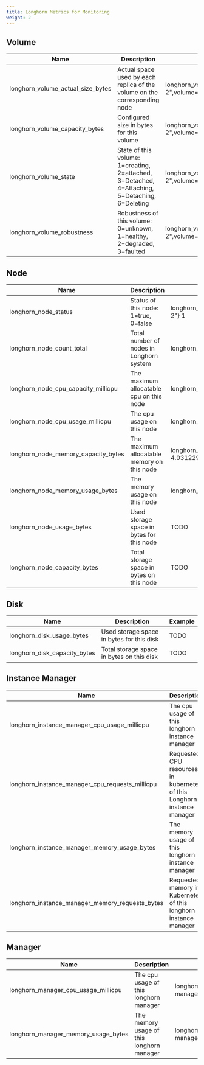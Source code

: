 ```yaml
---
title: Longhorn Metrics for Monitoring
weight: 2
---
```

## Volume

| Name | Description  | Example |
|---|---|---|
| longhorn_volume_actual_size_bytes | Actual space used by each replica of the volume on the corresponding node | longhorn_volume_actual_size_bytes{node="worker-2",volume="testvol"} 1.1917312e+08 |
| longhorn_volume_capacity_bytes | Configured size in bytes for this volume | longhorn_volume_capacity_bytes{node="worker-2",volume="testvol"} 6.442450944e+09 |
| longhorn_volume_state | State of this volume: 1=creating, 2=attached, 3=Detached, 4=Attaching, 5=Detaching, 6=Deleting | longhorn_volume_state{node="worker-2",volume="testvol"} 2 |
| longhorn_volume_robustness | Robustness of this volume: 0=unknown, 1=healthy, 2=degraded, 3=faulted  | longhorn_volume_robustness{node="worker-2",volume="testvol"} 1 |

## Node

| Name | Description  | Example |
|---|---|---|
| longhorn_node_status | Status of this node: 1=true, 0=false | longhorn_node_status{condition="ready",condition_reason="",node="worker-2"} 1 |
| longhorn_node_count_total | Total number of nodes in Longhorn system | longhorn_node_count_total 4 |
| longhorn_node_cpu_capacity_millicpu | The maximum allocatable cpu on this node | longhorn_node_cpu_capacity_millicpu{node="worker-2"} 2000 |
| longhorn_node_cpu_usage_millicpu | The cpu usage on this node | longhorn_node_cpu_usage_millicpu{node="pworker-2"} 186 |
| longhorn_node_memory_capacity_bytes | The maximum allocatable memory on this node | longhorn_node_memory_capacity_bytes{node="worker-2"} 4.031229952e+09 |
| longhorn_node_memory_usage_bytes |  The memory usage on this node | longhorn_node_memory_usage_bytes{node="worker-2"} 1.833582592e+09 |
| longhorn_node_usage_bytes | Used storage space in bytes for this node | TODO |
| longhorn_node_capacity_bytes | Total storage space in bytes on this node | TODO |

## Disk

| Name | Description  | Example |
|---|---|---|
| longhorn_disk_usage_bytes | Used storage space in bytes for this disk | TODO |
| longhorn_disk_capacity_bytes | Total storage space in bytes on this disk | TODO |

## Instance Manager

| Name | Description  | Example |
|---|---|---|
| longhorn_instance_manager_cpu_usage_millicpu |  The cpu usage of this longhorn instance manager | longhorn_instance_manager_cpu_usage_millicpu{instance_manager="instance-manager-e-2189ed13",instance_manager_type="engine",node="worker-2"} 80 |
| longhorn_instance_manager_cpu_requests_millicpu | Requested CPU resources in kubernetes of this Longhorn instance manager | longhorn_instance_manager_cpu_requests_millicpu{instance_manager="instance-manager-e-2189ed13",instance_manager_type="engine",node="worker-2"} 250 |
| longhorn_instance_manager_memory_usage_bytes | The memory usage of this longhorn instance manager | longhorn_instance_manager_memory_usage_bytes{instance_manager="instance-manager-e-2189ed13",instance_manager_type="engine",node="worker-2"} 2.4072192e+07 |
| longhorn_instance_manager_memory_requests_bytes | Requested memory in Kubernetes of this longhorn instance manager | longhorn_instance_manager_memory_requests_bytes{instance_manager="instance-manager-e-2189ed13",instance_manager_type="engine",node="worker-2"} 0 |

## Manager

| Name | Description  | Example |
|---|---|---|
| longhorn_manager_cpu_usage_millicpu |  The cpu usage of this longhorn manager | longhorn_manager_cpu_usage_millicpu{manager="longhorn-manager-5rx2n",node="worker-2"} 27 |
| longhorn_manager_memory_usage_bytes | The memory usage of this longhorn manager | longhorn_manager_memory_usage_bytes{manager="longhorn-manager-5rx2n",node="worker-2"} 2.6144768e+07|

